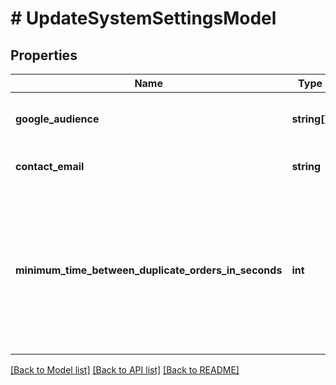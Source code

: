 # # UpdateSystemSettingsModel

## Properties

Name | Type | Description | Notes
------------ | ------------- | ------------- | -------------
**google_audience** | **string[]** | List of allowed google audiences. | [optional]
**contact_email** | **string** | Default contact email. | [optional]
**minimum_time_between_duplicate_orders_in_seconds** | **int** | Defines minimum time in seconds that needs to pass before a customer in the same shop can creating duplicate order. | [optional]

[[Back to Model list]](../../README.md#models) [[Back to API list]](../../README.md#endpoints) [[Back to README]](../../README.md)
